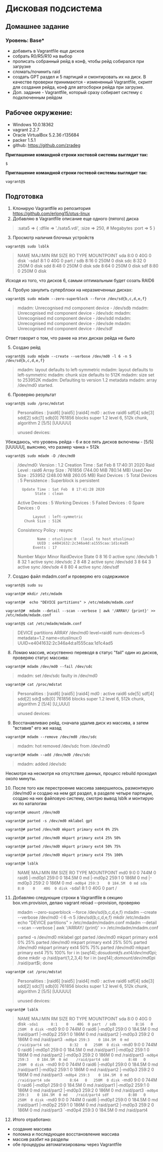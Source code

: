 # Дисковая подсистема
## Домашнее задание
### Уровень: Base*

* добавить в Vagrantfile еще дисков
* собрать R0/R5/R10 на выбор
* прописать собранный рейд в конф, чтобы рейд собирался при загрузке
* сломать/починить raid
* создать GPT  раздел и 5 партиций и смонтировать их на диск.
В качестве проверки принимаются - измененный Vagrantfile, скрипт для 
создания рейда, конф для автосборки рейда при загрузке.
* Доп. задание - Vagrantfile, который сразу собирает систему с подключенным 
рейдом


## Рабочее окружение:
* Windows 10.0.18362
* vagrant 2.2.7
* Oracle VirtualBox 5.2.36 r135684
* packer 1.5.1
* github: https://github.com/zradeg

**Приглашение командной строки хостовой системы выглядит так:**

`$`

**Приглашение командной строки гостевой системы выглядит так:**

`vagrant@$`

## Подготовка
1. Клонирую Vagrantfile из репозитория https://github.com/erlong15/otus-linux
2. Добавляю в Vagrantfile описание еще одного (пятого) диска

>:sata5 => {
>        :dfile => './sata5.vdi',
>        :size => 250, # Megabytes
>        :port => 5 
>}

3. Просмотр наличия блочных устройств

`vagrant@$ sudo lsblk`

>NAME   MAJ:MIN RM  SIZE RO TYPE MOUNTPOINT
>sda      8:0    0   40G  0 disk
>`-sda1   8:1    0   40G  0 part /
>sdb      8:16   0  250M  0 disk
>sdc      8:32   0  250M  0 disk
>sdd      8:48   0  250M  0 disk
>sde      8:64   0  250M  0 disk
>sdf      8:80   0  250M  0 disk

Исходя из того, что дисков 6, самым оптимальным будет созать RAID6

4. Пробую занулить суперблоки на неразмеченных дисках:

`vagrant@$ sudo mdadm --zero-superblock --force /dev/sd{b,c,d,e,f}`

> mdadm: Unrecognised md component device - /dev/sdb
> mdadm: Unrecognised md component device - /dev/sdc
> mdadm: Unrecognised md component device - /dev/sdd
> mdadm: Unrecognised md component device - /dev/sde
> mdadm: Unrecognised md component device - /dev/sdf

Ответ говорит о том, что ранее на этих дисках рейда не было

5. Создаю рейд

`vagrant@$ sudo mdadm --create --verbose /dev/md0 -l 6 -n 5 /dev/sd{b,c,d,e,f}`

>mdadm: layout defaults to left-symmetric
>mdadm: layout defaults to left-symmetric
>mdadm: chunk size defaults to 512K
>mdadm: size set to 253952K
>mdadm: Defaulting to version 1.2 metadata
>mdadm: array /dev/md0 started.

6. Проверяю результат

`vagrant@$ sudo /proc/mdstat`

>Personalities : [raid6] [raid5] [raid4]
>md0 : active raid6 sdf[4] sde[3] sdd[2] sdc[1] sdb[0]
>      761856 blocks super 1.2 level 6, 512k chunk, algorithm 2 [5/5] [UUUUU]
>
>unused devices: <none>

Убеждаюсь, что уровень рейда - 6 и все пять дисков включены - [5/5] [UUUUU], выясняю, что размер чанка = 512k

`vagrant@$ sudo mdadm -D /dev/md0`

>/dev/md0:
>           Version : 1.2
>     Creation Time : Sat Feb  8 17:40:31 2020
>        Raid Level : raid6
>        Array Size : 761856 (744.00 MiB 780.14 MB)
>     Used Dev Size : 253952 (248.00 MiB 260.05 MB)
>      Raid Devices : 5
>     Total Devices : 5
>       Persistence : Superblock is persistent
>
>       Update Time : Sat Feb  8 17:41:28 2020
>             State : clean
>    Active Devices : 5
>   Working Devices : 5
>    Failed Devices : 0
>     Spare Devices : 0
>
>            Layout : left-symmetric
>        Chunk Size : 512K
>
>Consistency Policy : resync
>
>              Name : otuslinux:0  (local to host otuslinux)
>              UUID : e4041632:2c346a4d:a1555caa:1d1c4ad5
>            Events : 17
>
>    Number   Major   Minor   RaidDevice State
>       0       8       16        0      active sync   /dev/sdb
>       1       8       32        1      active sync   /dev/sdc
>       2       8       48        2      active sync   /dev/sdd
>       3       8       64        3      active sync   /dev/sde
>       4       8       80        4      active sync   /dev/sdf

7. Создаю файл mdadm.conf и проверяю его содержимое

`vagrant@$ sudo su`

`vagrant@# mkdir /etc/mdadm`

`vagrant@#  echo "DEVICE partitions" > /etc/mdadm/mdadm.conf`

`vagrant@#  mdadm --detail --scan --verbose | awk '/ARRAY/ {print}' >> /etc/mdadm/mdadm.conf`

`vagrant@$ cat /etc/mdadm/mdadm.conf`

>DEVICE partitions
>ARRAY /dev/md0 level=raid6 num-devices=5 metadata=1.2 name=otuslinux:0 UUID=e4041632:2c346a4d:a1555caa:1d1c4ad5

8. Ломаю массив, искуственно переводя в статус "fail" один из дисков, проверяю статус массива:

`vagrant@# mdadm /dev/md0 --fail /dev/sdc`

>mdadm: set /dev/sdc faulty in /dev/md0

`vagrant@# cat /proc/mdstat`

>Personalities : [raid6] [raid5] [raid4]
>md0 : active raid6 sde[5] sdf[4] sdd[2] sdc[1](F) sdb[0]
>      761856 blocks super 1.2 level 6, 512k chunk, algorithm 2 [5/4] [U_UUU]
>
>unused devices: <none>

9. Восстанавливаю рейд, сначала удалив диск из массива, а затем "вставив" его же назад
 
 `vagrant@# mdadm --remove /dev/md0 /dev/sdc`
 
 > mdadm: hot removed /dev/sdc from /dev/md0
 
 `vagrant@# mdadm --add /dev/md0 /dev/sdc`
 
 > mdadm: added /dev/sdc
 
 Несмотря на несмотря на отсутствие данных, процесс rebuild проходил около минуты.
 
10. После того как перестроение массива завершилось, размонтирую /dev/md0 и создаю на нем gpt раздел, в разделе четыре партиции, создаю на них файловую систему, смотрю вывод lsblk и монтирую их по каталогам

`vagrant@# umount /dev/md0`

`vagrant@# parted -s /dev/md0 mklabel gpt`

`vagrant@# parted /dev/md0 mkpart primary ext4 0% 25%`

`vagrant@# parted /dev/md0 mkpart primary ext4 25% 50%`

`vagrant@# parted /dev/md0 mkpart primary ext4 50% 75%`

`vagrant@# parted /dev/md0 mkpart primary ext4 75% 100%`

`vagrant@# lsblk`

>NAME    MAJ:MIN RM   SIZE RO TYPE  MOUNTPOINT
>md0       9:0    0   744M  0 raid6
>|-md0p1 259:0    0 184.5M  0 md
>|-md0p2 259:1    0   186M  0 md
>|-md0p3 259:2    0   186M  0 md
>`-md0p4 259:3    0 184.5M  0 md
>sda       8:0    0    40G  0 disk
>`-sda1    8:1    0    40G  0 part  /

11. Добавляю следующие строки в Vagrantfile в секцию box.vm.provision, делаю vagrant reload --provision, проверяю

>mdadm --zero-superblock --force /dev/sd{b,c,d,e,f}
>mdadm --create --verbose /dev/md0 -l 6 -n 5 /dev/sd{b,c,d,e,f}
>mkdir /etc/mdadm
>echo "DEVICE partitions" > /etc/mdadm/mdadm.conf
>mdadm --detail --scan --verbose | awk '/ARRAY/ {print}' >> /etc/mdadm/mdadm.conf

>parted -s /dev/md0 mklabel gpt
>parted /dev/md0 mkpart primary ext4 0% 25%
>parted /dev/md0 mkpart primary ext4 25% 50%
>parted /dev/md0 mkpart primary ext4 50% 75%
>parted /dev/md0 mkpart primary ext4 75% 100%
>for i in $(seq 1 4); do sudo mkfs.ext4 /dev/md0p$i; done
>mkdir -p /raid/part{1,2,3,4}
>for i in $(seq 1 4); do mount /dev/md0p$i /raid/part$i; done

`vagrant@# cat /proc/mdstat`

>Personalities : [raid6] [raid5] [raid4]
>md0 : active raid6 sdf[4] sde[3] sdd[2] sdc[1] sdb[0]
>      761856 blocks super 1.2 level 6, 512k chunk, algorithm 2 [5/5] [UUUUU]
>
>unused devices: <none>

`vagrant@# lsblk`

>NAME      MAJ:MIN RM   SIZE RO TYPE  MOUNTPOINT
>sda         8:0    0    40G  0 disk
>`-sda1      8:1    0    40G  0 part  /
>sdb         8:16   0   250M  0 disk
>`-md0       9:0    0   744M  0 raid6
>  |-md0p1 259:0    0 184.5M  0 md    /raid/part1
>  |-md0p2 259:1    0   186M  0 md    /raid/part2
>  |-md0p3 259:2    0   186M  0 md    /raid/part3
>  `-md0p4 259:3    0 184.5M  0 md    /raid/part4
>sdc         8:32   0   250M  0 disk
>`-md0       9:0    0   744M  0 raid6
>  |-md0p1 259:0    0 184.5M  0 md    /raid/part1
>  |-md0p2 259:1    0   186M  0 md    /raid/part2
>  |-md0p3 259:2    0   186M  0 md    /raid/part3
>  `-md0p4 259:3    0 184.5M  0 md    /raid/part4
>sdd         8:48   0   250M  0 disk
>`-md0       9:0    0   744M  0 raid6
>  |-md0p1 259:0    0 184.5M  0 md    /raid/part1
>  |-md0p2 259:1    0   186M  0 md    /raid/part2
>  |-md0p3 259:2    0   186M  0 md    /raid/part3
>  `-md0p4 259:3    0 184.5M  0 md    /raid/part4
>sde         8:64   0   250M  0 disk
>`-md0       9:0    0   744M  0 raid6
>  |-md0p1 259:0    0 184.5M  0 md    /raid/part1
>  |-md0p2 259:1    0   186M  0 md    /raid/part2
>  |-md0p3 259:2    0   186M  0 md    /raid/part3
>  `-md0p4 259:3    0 184.5M  0 md    /raid/part4
>sdf         8:80   0   250M  0 disk
>`-md0       9:0    0   744M  0 raid6
>  |-md0p1 259:0    0 184.5M  0 md    /raid/part1
>  |-md0p2 259:1    0   186M  0 md    /raid/part2
>  |-md0p3 259:2    0   186M  0 md    /raid/part3
>  `-md0p4 259:3    0 184.5M  0 md    /raid/part4

12. Итого отработано:
* создание массива
* поломка и последующее восстановление массива
* массив разбит на разделы
* обе процедуры автоматизированы через Vagrantfile

